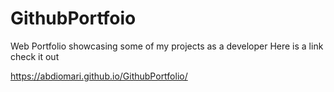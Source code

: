 # GithubPortfoio
Web Portfolio showcasing some of my projects as a developer
Here is a link check it out

https://abdiomari.github.io/GithubPortfolio/
